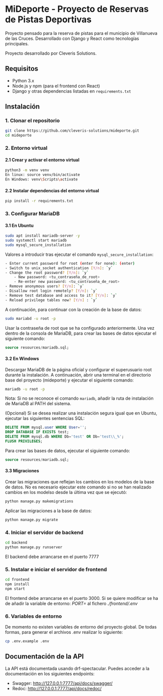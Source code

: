 # MiDeporte - Proyecto de Reservas de Pistas Deportivas

Proyecto pensado para la reserva de pistas para el municipio de Villanueva de las Cruces. Desarrollado con Django y React como tecnologías principales.

Proyecto desarrollado por Cleveris Solutions.

## Requisitos

- Python 3.x
- Node.js y npm (para el frontend con React)
- Django y otras dependencias listadas en `requirements.txt`

## Instalación

### 1. Clonar el repositorio
```bash
git clone https://github.com/cleveris-solutions/mideporte.git
cd mideporte
```

### 2. Entorno virtual
#### 2.1 Crear y activar el entorno virtual
```bash
python3 -m venv venv
En linux: source venv/bin/activate  
En Windows: venv\Scripts\activate
```

#### 2.2 Instalar dependencias del entorno virtual
```bash
pip install -r requirements.txt
```

### 3. Configurar MariaDB
#### 3.1 En Ubuntu
```bash
sudo apt install mariadb-server -y
sudo systemctl start mariadb
sudo mysql_secure_installation
```
Valores a introducir tras ejecutar el comando `mysql_secure_installation`:
```bash
- Enter current password for root (enter for none): (enter)
- Switch to unix_socket authentication [Y/n]: `y`
- Change the root password? [Y/n]: `y`
    - New password: <tu_contraseña_de_root>
    - Re-enter new password: <tu_contraseña_de_root>
- Remove anonymous users? [Y/n]: `y`
- Disallow root login remotely? [Y/n]: `y` 
- Remove test database and access to it? [Y/n]: `y`
- Reload privilege tables now? [Y/n] : `y`
```
A continuación, para continuar con la creación de la base de datos:
```bash
sudo mariabd -u root -p
```
Usar la contraseña de root que se ha configurado anteriormente. Una vez dentro de la consola de MariaDB, para crear las bases de datos ejecutar el siguiente comando:
```sql
source resources/mariadb.sql;
```

#### 3.2 En Windows
Descargar MariaDB de la página oficial y configurar el superusuario root durante la instalación. A continuación, abrir una terminal en el directorio base del proyecto (mideporte) y ejecutar el siguiente comando:
```bash
mariadb -u root -p
```
Nota: Si no se reconoce el comando `mariadb`, añadir la ruta de instalación de MariaDB al PATH del sistema.

(Opcional) Si se desea realizar una instalación segura igual que en Ubuntu, ejecutar las siguientes sentencias SQL:
```sql
DELETE FROM mysql.user WHERE User='';
DROP DATABASE IF EXISTS test;
DELETE FROM mysql.db WHERE Db='test' OR Db='test\\_%';
FLUSH PRIVILEGES;
```	
Para crear las bases de datos, ejecutar el siguiente comando:
```sql
source resources/mariadb.sql;
```
#### 3.3 Migraciones
Crear las migraciones que reflejan los cambios en los modelos de la base de datos. No es necesario ejecutar este comando si no se han realizado cambios en los modelso desde la última vez que se ejecutó:
```bash
python manage.py makemigrations
```
Aplicar las migraciones a la base de datos:
```bash
python manage.py migrate
```

### 4. Iniciar el servidor de backend
```bash
cd backend
python manage.py runserver
```
El backend debe arrancarse en el puerto 7777

### 5. Instalar e iniciar el servidor de frontend
```bash
cd frontend
npm install
npm start
```
El frontend debe arrancarse en el puerto 3000. Si se quiere modificar se ha de añadir la variable de entorno: *PORT=<xxxx>* al fichero *./frontend/.env*


### 6. Variables de entorno
De momento no existen variables de entorno del proyecto global. De todas formas, para generar el archivos .env realizar lo siguiente:
```bash
cp .env.example .env
```

## Documentación de la API
La API está documentada usando drf-spectacular. Puedes acceder a la documentación en los siguientes endpoints:

- Swagger: http://127.0.0.1:7777/api/docs/swagger/
- Redoc: http://127.0.0.1:7777/api/docs/redoc/